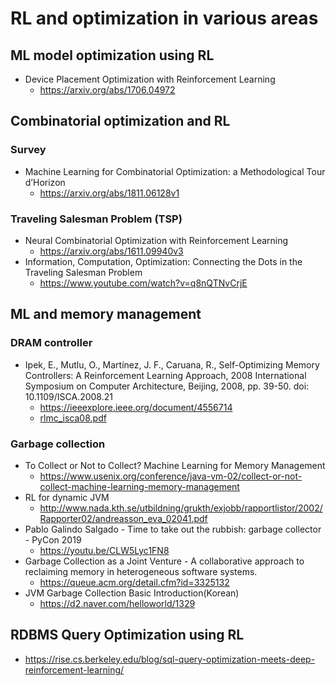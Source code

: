 # RL and optimization in various areas

## ML model optimization using RL
  * Device Placement Optimization with Reinforcement Learning
    * https://arxiv.org/abs/1706.04972

## Combinatorial optimization and RL
### Survey
  * Machine Learning for Combinatorial Optimization: a Methodological Tour d’Horizon
    * https://arxiv.org/abs/1811.06128v1
  
### Traveling Salesman Problem (TSP)
  * Neural Combinatorial Optimization with Reinforcement Learning
    * https://arxiv.org/abs/1611.09940v3
  * Information, Computation, Optimization: Connecting the Dots in the Traveling Salesman Problem
    * https://www.youtube.com/watch?v=q8nQTNvCrjE

## ML and memory management
### DRAM controller
  * Ipek, E., Mutlu, O., Martínez, J. F., Caruana, R., Self-Optimizing Memory Controllers: A Reinforcement Learning Approach, 2008 International Symposium on Computer Architecture, Beijing, 2008, pp. 39-50. doi: 10.1109/ISCA.2008.21
    * https://ieeexplore.ieee.org/document/4556714
    * [rlmc_isca08.pdf](https://www.dropbox.com/s/e8v6u15hvfh9t5c/rlmc_isca08.pdf?dl=0) 
### Garbage collection
  * To Collect or Not to Collect? Machine Learning for Memory Management
    * https://www.usenix.org/conference/java-vm-02/collect-or-not-collect-machine-learning-memory-management
  * RL for dynamic JVM
    * http://www.nada.kth.se/utbildning/grukth/exjobb/rapportlistor/2002/Rapporter02/andreasson_eva_02041.pdf
  * Pablo Galindo Salgado - Time to take out the rubbish: garbage collector - PyCon 2019 
    * https://youtu.be/CLW5Lyc1FN8
  * Garbage Collection as a Joint Venture - A collaborative approach to reclaiming memory in heterogeneous software systems.
    * https://queue.acm.org/detail.cfm?id=3325132
  * JVM Garbage Collection Basic Introduction(Korean)
    * https://d2.naver.com/helloworld/1329

## RDBMS Query Optimization using RL
* https://rise.cs.berkeley.edu/blog/sql-query-optimization-meets-deep-reinforcement-learning/


